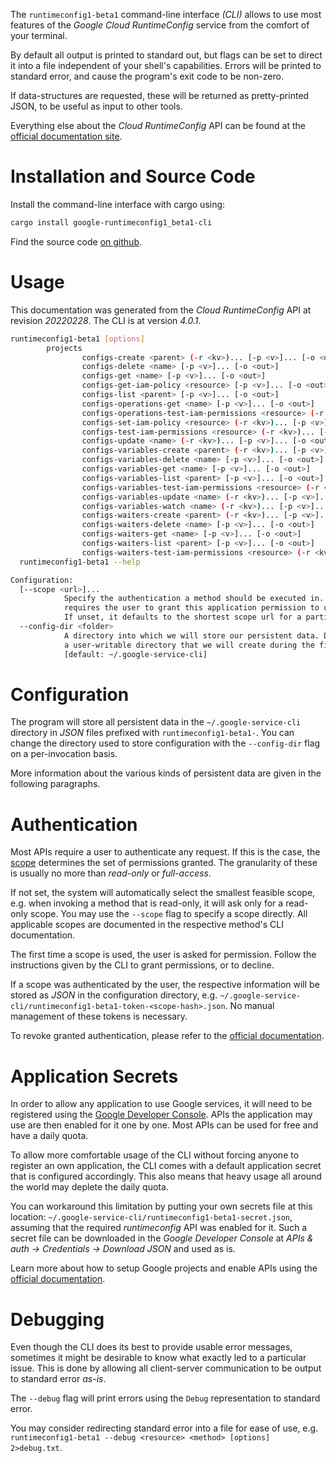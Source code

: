 <!---
DO NOT EDIT !
This file was generated automatically from 'src/generator/templates/cli/README.md.mako'
DO NOT EDIT !
-->
The `runtimeconfig1-beta1` command-line interface *(CLI)* allows to use most features of the *Google Cloud RuntimeConfig* service from the comfort of your terminal.

By default all output is printed to standard out, but flags can be set to direct it into a file independent of your shell's
capabilities. Errors will be printed to standard error, and cause the program's exit code to be non-zero.

If data-structures are requested, these will be returned as pretty-printed JSON, to be useful as input to other tools.

Everything else about the *Cloud RuntimeConfig* API can be found at the
[official documentation site](https://cloud.google.com/deployment-manager/runtime-configurator/).

# Installation and Source Code

Install the command-line interface with cargo using:

```bash
cargo install google-runtimeconfig1_beta1-cli
```

Find the source code [on github](https://github.com/Byron/google-apis-rs/tree/main/gen/runtimeconfig1_beta1-cli).

# Usage

This documentation was generated from the *Cloud RuntimeConfig* API at revision *20220228*. The CLI is at version *4.0.1*.

```bash
runtimeconfig1-beta1 [options]
        projects
                configs-create <parent> (-r <kv>)... [-p <v>]... [-o <out>]
                configs-delete <name> [-p <v>]... [-o <out>]
                configs-get <name> [-p <v>]... [-o <out>]
                configs-get-iam-policy <resource> [-p <v>]... [-o <out>]
                configs-list <parent> [-p <v>]... [-o <out>]
                configs-operations-get <name> [-p <v>]... [-o <out>]
                configs-operations-test-iam-permissions <resource> (-r <kv>)... [-p <v>]... [-o <out>]
                configs-set-iam-policy <resource> (-r <kv>)... [-p <v>]... [-o <out>]
                configs-test-iam-permissions <resource> (-r <kv>)... [-p <v>]... [-o <out>]
                configs-update <name> (-r <kv>)... [-p <v>]... [-o <out>]
                configs-variables-create <parent> (-r <kv>)... [-p <v>]... [-o <out>]
                configs-variables-delete <name> [-p <v>]... [-o <out>]
                configs-variables-get <name> [-p <v>]... [-o <out>]
                configs-variables-list <parent> [-p <v>]... [-o <out>]
                configs-variables-test-iam-permissions <resource> (-r <kv>)... [-p <v>]... [-o <out>]
                configs-variables-update <name> (-r <kv>)... [-p <v>]... [-o <out>]
                configs-variables-watch <name> (-r <kv>)... [-p <v>]... [-o <out>]
                configs-waiters-create <parent> (-r <kv>)... [-p <v>]... [-o <out>]
                configs-waiters-delete <name> [-p <v>]... [-o <out>]
                configs-waiters-get <name> [-p <v>]... [-o <out>]
                configs-waiters-list <parent> [-p <v>]... [-o <out>]
                configs-waiters-test-iam-permissions <resource> (-r <kv>)... [-p <v>]... [-o <out>]
  runtimeconfig1-beta1 --help

Configuration:
  [--scope <url>]...
            Specify the authentication a method should be executed in. Each scope
            requires the user to grant this application permission to use it.
            If unset, it defaults to the shortest scope url for a particular method.
  --config-dir <folder>
            A directory into which we will store our persistent data. Defaults to
            a user-writable directory that we will create during the first invocation.
            [default: ~/.google-service-cli]

```

# Configuration

The program will store all persistent data in the `~/.google-service-cli` directory in *JSON* files prefixed with `runtimeconfig1-beta1-`.  You can change the directory used to store configuration with the `--config-dir` flag on a per-invocation basis.

More information about the various kinds of persistent data are given in the following paragraphs.

# Authentication

Most APIs require a user to authenticate any request. If this is the case, the [scope][scopes] determines the 
set of permissions granted. The granularity of these is usually no more than *read-only* or *full-access*.

If not set, the system will automatically select the smallest feasible scope, e.g. when invoking a
method that is read-only, it will ask only for a read-only scope. 
You may use the `--scope` flag to specify a scope directly. 
All applicable scopes are documented in the respective method's CLI documentation.

The first time a scope is used, the user is asked for permission. Follow the instructions given 
by the CLI to grant permissions, or to decline.

If a scope was authenticated by the user, the respective information will be stored as *JSON* in the configuration
directory, e.g. `~/.google-service-cli/runtimeconfig1-beta1-token-<scope-hash>.json`. No manual management of these tokens
is necessary.

To revoke granted authentication, please refer to the [official documentation][revoke-access].

# Application Secrets

In order to allow any application to use Google services, it will need to be registered using the 
[Google Developer Console][google-dev-console]. APIs the application may use are then enabled for it
one by one. Most APIs can be used for free and have a daily quota.

To allow more comfortable usage of the CLI without forcing anyone to register an own application, the CLI
comes with a default application secret that is configured accordingly. This also means that heavy usage
all around the world may deplete the daily quota.

You can workaround this limitation by putting your own secrets file at this location: 
`~/.google-service-cli/runtimeconfig1-beta1-secret.json`, assuming that the required *runtimeconfig* API 
was enabled for it. Such a secret file can be downloaded in the *Google Developer Console* at 
*APIs & auth -> Credentials -> Download JSON* and used as is.

Learn more about how to setup Google projects and enable APIs using the [official documentation][google-project-new].


# Debugging

Even though the CLI does its best to provide usable error messages, sometimes it might be desirable to know
what exactly led to a particular issue. This is done by allowing all client-server communication to be 
output to standard error *as-is*.

The `--debug` flag will print errors using the `Debug` representation to standard error.

You may consider redirecting standard error into a file for ease of use, e.g. `runtimeconfig1-beta1 --debug <resource> <method> [options] 2>debug.txt`.


[scopes]: https://developers.google.com/+/api/oauth#scopes
[revoke-access]: http://webapps.stackexchange.com/a/30849
[google-dev-console]: https://console.developers.google.com/
[google-project-new]: https://developers.google.com/console/help/new/
